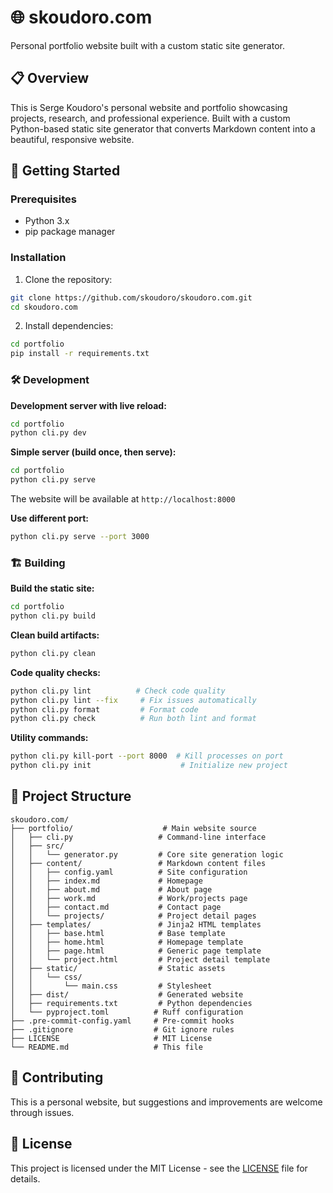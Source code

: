 # 🌐 skoudoro.com

Personal portfolio website built with a custom static site generator.

## 📋 Overview

This is Serge Koudoro's personal website and portfolio showcasing projects, research, and professional experience. Built with a custom Python-based static site generator that converts Markdown content into a beautiful, responsive website.

## 🚀 Getting Started

### Prerequisites

- Python 3.x
- pip package manager

### Installation

1. Clone the repository:

```bash
git clone https://github.com/skoudoro/skoudoro.com.git
cd skoudoro.com
```

2. Install dependencies:

```bash
cd portfolio
pip install -r requirements.txt
```

### 🛠️ Development

**Development server with live reload:**

```bash
cd portfolio
python cli.py dev
```

**Simple server (build once, then serve):**

```bash
cd portfolio
python cli.py serve
```

The website will be available at `http://localhost:8000`

**Use different port:**

```bash
python cli.py serve --port 3000
```

### 🏗️ Building

**Build the static site:**

```bash
cd portfolio
python cli.py build
```

**Clean build artifacts:**

```bash
python cli.py clean
```

**Code quality checks:**

```bash
python cli.py lint          # Check code quality
python cli.py lint --fix     # Fix issues automatically
python cli.py format         # Format code
python cli.py check          # Run both lint and format
```

**Utility commands:**

```bash
python cli.py kill-port --port 8000  # Kill processes on port
python cli.py init                    # Initialize new project
```

## 📁 Project Structure

```
skoudoro.com/
├── portfolio/                    # Main website source
│   ├── cli.py                   # Command-line interface
│   ├── src/
│   │   └── generator.py         # Core site generation logic
│   ├── content/                 # Markdown content files
│   │   ├── config.yaml          # Site configuration
│   │   ├── index.md             # Homepage
│   │   ├── about.md             # About page
│   │   ├── work.md              # Work/projects page
│   │   ├── contact.md           # Contact page
│   │   └── projects/            # Project detail pages
│   ├── templates/               # Jinja2 HTML templates
│   │   ├── base.html            # Base template
│   │   ├── home.html            # Homepage template
│   │   ├── page.html            # Generic page template
│   │   └── project.html         # Project detail template
│   ├── static/                  # Static assets
│   │   └── css/
│   │       └── main.css         # Stylesheet
│   ├── dist/                    # Generated website
│   ├── requirements.txt         # Python dependencies
│   └── pyproject.toml          # Ruff configuration
├── .pre-commit-config.yaml     # Pre-commit hooks
├── .gitignore                  # Git ignore rules
├── LICENSE                     # MIT License
└── README.md                   # This file
```

## 🤝 Contributing

This is a personal website, but suggestions and improvements are welcome through issues.

## 📄 License

This project is licensed under the MIT License - see the [LICENSE](LICENSE) file for details.
